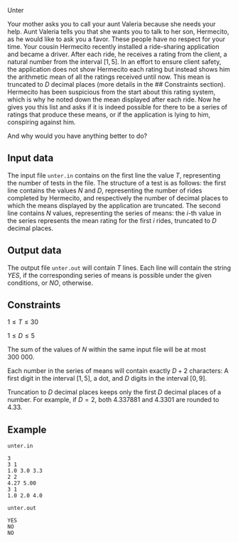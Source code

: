 Unter

Your mother asks you to call your aunt Valeria because she needs your help. Aunt Valeria tells you that she wants you to talk to her son, Hermecito, as he would like to ask you a favor. These people have no respect for your time. Your cousin Hermecito recently installed a ride-sharing application and became a driver. After each ride, he receives a rating from the client, a natural number from the interval $[1, 5]$. In an effort to ensure client safety, the application does not show Hermecito each rating but instead shows him the arithmetic mean of all the ratings received until now. This mean is truncated to $D$ decimal places (more details in the ## Constraints section). Hermecito has been suspicious from the start about this rating system, which is why he noted down the mean displayed after each ride. Now he gives you this list and asks if it is indeed possible for there to be a series of ratings that produce these means, or if the application is lying to him, conspiring against him.

And why would you have anything better to do?

## Input data

The input file `unter.in` contains on the first line the value $T$, representing the number of tests in the file. The structure of a test is as follows: the first line contains the values $N$ and $D$, representing the number of rides completed by Hermecito, and respectively the number of decimal places to which the means displayed by the application are truncated. The second line contains $N$ values, representing the series of means: the $i$-th value in the series represents the mean rating for the first $i$ rides, truncated to $D$ decimal places.

## Output data

The output file `unter.out` will contain $T$ lines. Each line will contain the string $YES$, if the corresponding series of means is possible under the given conditions, or $NO$, otherwise.

## Constraints

$1 \leq T \leq 30$

$1 \leq D \leq 5$

The sum of the values of $N$ within the same input file will be at most $300\ 000$.

Each number in the series of means will contain exactly $D + 2$ characters: A first digit in the interval $[1, 5]$, a dot, and $D$ digits in the interval $[0, 9]$. 

Truncation to $D$ decimal places keeps only the first $D$ decimal places of a number. For example, if $D = 2$, both $4.337881$ and $4.3301$ are rounded to $4.33$.

## Example

`unter.in`

```
3
3 1
1.0 3.0 3.3
2 2
4.27 5.00
3 1
1.0 2.0 4.0
```

`unter.out`

```
YES
NO
NO
```

